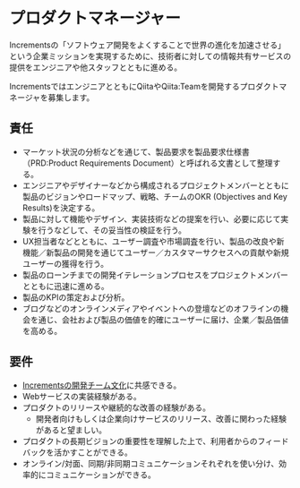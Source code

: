 # プロダクトマネージャー

Incrementsの「ソフトウェア開発をよくすることで世界の進化を加速させる」という企業ミッションを実現するために、技術者に対しての情報共有サービスの提供をエンジニアや他スタッフとともに進める。

IncrementsではエンジニアとともにQiitaやQiita:Teamを開発するプロダクトマネージャを募集します。

## 責任

- マーケット状況の分析などを通じて、製品要求を製品要求仕様書（PRD:Product Requirements Document）と呼ばれる文書として整理する。
- エンジニアやデザイナーなどから構成されるプロジェクトメンバーとともに製品のビジョンやロードマップ、戦略、チームのOKR (Objectives and Key Results)を決定する。
- 製品に対して機能やデザイン、実装技術などの提案を行い、必要に応じて実験を行うなどして、その妥当性の検証を行う。
- UX担当者などとともに、ユーザー調査や市場調査を行い、製品の改良や新機能／新製品の開発を通じてユーザー／カスタマーサクセスへの貢献や新規ユーザーの獲得を行う。
- 製品のローンチまでの開発イテレーションプロセスをプロジェクトメンバーとともに迅速に進める。
- 製品のKPIの策定および分析。
- ブログなどのオンラインメディアやイベントへの登壇などのオフラインの機会を通じ、会社および製品の価値を的確にユーザーに届け、企業／製品価値を高める。

## 要件

- [Incrementsの開発チーム文化](http://blog.qiita.com/post/74997115585/increments-dev-team-culture)に共感できる。
- Webサービスの実装経験がある。
- プロダクトのリリースや継続的な改善の経験がある。
    - 開発者向けもしくは企業向けサービスのリリース、改善に関わった経験があると望ましい。
- プロダクトの長期ビジョンの重要性を理解した上で、利用者からのフィードバックを活かすことができる。
- オンライン/対面、同期/非同期コミュニケーションそれぞれを使い分け、効率的にコミュニケーションができる。
